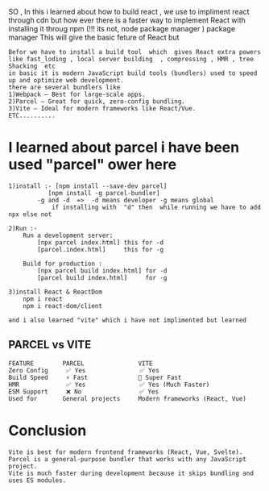 SO ,
    In this i learned about how to build react , we use to impliment react through cdn but how ever there is a faster way to implement React with installing it throug npm (!!! its not, node package manager ) package manager This will give the basic feture of React but
    
    Befor we have to install a build tool  which  gives React extra powers like fast_loding , local server building  , compressing , HMR , tree Shacking  etc 
    in basic it is modern JavaScript build tools (bundlers) used to speed up and optimize web development.
    there are several bundlers like 
    1)Webpack – Best for large-scale apps.
    2)Parcel – Great for quick, zero-config bundling.
    3)Vite – Ideal for modern frameworks like React/Vue.
    ETC..........

#    I learned about parcel i have been used "parcel" ower here 

    1)install :- [npm install --save-dev parcel]
               [npm install -g parcel-bundler]    
            -g and -d  =>  -d means developer -g means global   
                if installing with  "d" then  while running we have to add  npx else not

    2)Run :- 
        Run a development server:  
            [npx parcel index.html] this for -d
            [parcel.index.html]     this for -g
        
        Build for production :
            [npx parcel build index.html] for -d
            [parcel build index.html]     for -g

    3)install React & ReactDom
        npm i react
        npm i react-dom/client 

    and i also learned "vite" which i have not implimented but learned

##  PARCEL vs VITE  
    FEATURE 	   PARCEL	            VITE
    Zero Config	    ✅ Yes	            ✅ Yes
    Build Speed	    ⚡ Fast	            🚀 Super Fast
    HMR	            ✅ Yes	            ✅ Yes (Much Faster)
    ESM Support	    ❌ No	            ✅ Yes
    Used for	   General projects	    Modern frameworks (React, Vue)

#   Conclusion
    Vite is best for modern frontend frameworks (React, Vue, Svelte).
    Parcel is a general-purpose bundler that works with any JavaScript project.
    Vite is much faster during development because it skips bundling and uses ES modules.


